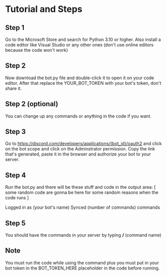 # Tutorial and Steps
## Step 1
Go to the Microsoft Store and search for Python 3.10 or higher.
Also install a code editor like Visual Studio or any other ones (don't
use online editors because the code won't work)

## Step 2
Now download the bot.py file and double-click it to open it on your code editor.
After that replace the YOUR_BOT_TOKEN with your bot's token, don't share it.

## Step 2 (optional)
You can change up any commands or anything in the code if you want.

## Step 3
Go to https://discord.com/developers/applications/(bot_id)/oauth2
and click on the bot scope and click on the Adminstrator permission.
Copy the link that's generated, paste it in the browser and authorize your bot to your server.

## Step 4
Run the bot.py and there will be these stuff and code in the output area:
[ some random code are gonna be here 
for some random reasons when the code runs ]

Logged in as (your bot's name)
Synced (number of commands) commands

## Step 5
You should have the commands in your server by typing **/** (command name)

## Note
You must run the code while using the command plus you must put in your bot token
in the BOT_TOKEN_HERE placeholder in the code before running.
